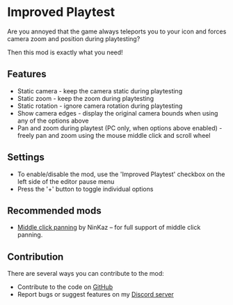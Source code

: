 # Improved Playtest 

Are you annoyed that the game always teleports you to your icon and forces camera zoom and position during playtesting? 

Then this mod is exactly what you need!

## Features

- <co>Static camera</c> - keep the camera static during playtesting
- <cl>Static zoom</c> - keep the zoom during playtesting
- <cg>Static rotation</c> - ignore camera rotation during playtesting
- <cp>Show camera edges</c> - display the original camera bounds when using any of the options above
- <cy>Pan and zoom during playtest</c> (PC only, when options above enabled) - freely pan and zoom using the mouse middle click and scroll wheel


## Settings

- To enable/disable the mod, use the '<cl>Improved Playtest</c>' checkbox on the left side of the editor pause menu
- Press the '<cg>+</c>' button to toggle individual options




## Recommended mods

- [Middle click panning](mod:ninkaz.middle-click-panning) by NinKaz – for full support of middle click panning.


## Contribution

There are several ways you can contribute to the mod:
- Contribute to the code on [GitHub](https://github.com/RazoomGD/geode-object-groups)
- Report bugs or suggest features on my [Discord server](https://discord.gg/wcWvtKHP8n)
